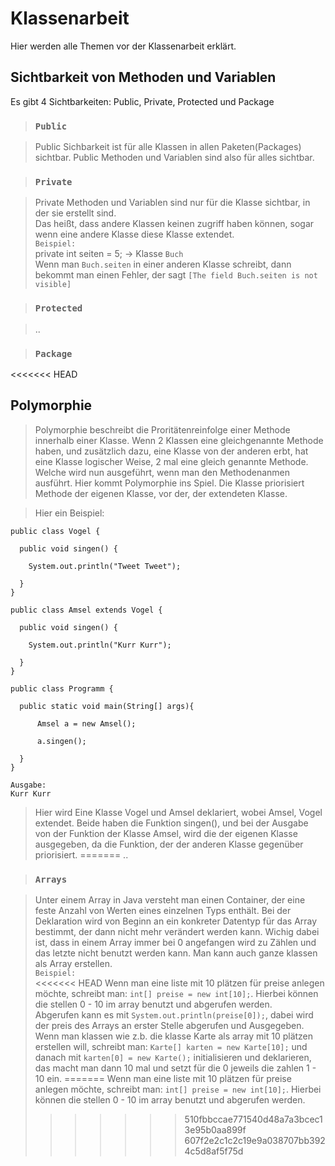 # Klassenarbeit

Hier werden alle Themen vor der Klassenarbeit erklärt.

## Sichtbarkeit von Methoden und Variablen

Es gibt 4 Sichtbarkeiten: Public, Private, Protected und Package

 > ### `Public` 

  > Public Sichbarkeit ist für alle Klassen in allen Paketen(Packages) sichtbar. Public Methoden und Variablen sind also für alles sichtbar.

 > ### `Private` 

  > Private Methoden und Variablen sind nur für die Klasse sichtbar, in der sie erstellt sind.\
  Das heißt, dass andere Klassen keinen zugriff haben können, sogar wenn eine andere Klasse diese Klasse extendet.\
   `Beispiel:`\
   private int seiten = 5; -> Klasse `Buch` \
   Wenn man `Buch.seiten` in einer anderen Klasse schreibt, dann bekommt man einen Fehler, der sagt `[The field Buch.seiten is not visible]`


 > ### `Protected` 

  > ..


 > ### `Package` 

<<<<<<< HEAD
## Polymorphie

>Polymorphie beschreibt die Proritätenreinfolge einer Methode innerhalb einer Klasse. Wenn 2 Klassen eine gleichgenannte Methode haben, und zusätzlich dazu, eine Klasse von der anderen erbt, hat eine Klasse logischer Weise, 2 mal eine gleich genannte Methode. Welche wird nun ausgeführt, wenn man den Methodenanmen ausführt. Hier kommt Polymorphie ins Spiel. Die Klasse priorisiert  Methode der eigenen Klasse, vor der, der extendeten Klasse.

>Hier ein Beispiel:

    public class Vogel {

      public void singen() {

        System.out.println("Tweet Tweet");

      }
    }

    public class Amsel extends Vogel {

      public void singen() {

        System.out.println("Kurr Kurr");

      }
    }

    public class Programm {
    
      public static void main(String[] args){
    
          Amsel a = new Amsel();
      
          a.singen();
    
      }
    }

    Ausgabe:
    Kurr Kurr

>Hier wird Eine Klasse Vogel und Amsel deklariert, wobei Amsel, Vogel extendet. Beide haben die Funktion singen(), und bei der Ausgabe von der Funktion der Klasse Amsel, wird die der eigenen Klasse ausgegeben, da die Funktion, der der anderen Klasse gegenüber priorisiert.
=======
  > ..

 > ### `Arrays`

  > Unter einem Array in Java versteht man einen Container, der eine feste Anzahl von Werten eines einzelnen Typs enthält. Bei der Deklaration wird von Beginn an ein konkreter Datentyp für das Array bestimmt, der dann nicht mehr verändert werden kann. Wichig dabei ist, dass in einem Array immer bei 0 angefangen wird zu Zählen und das letzte nicht benutzt werden kann.
  Man kann auch ganze klassen als Array erstellen.    
  `Beispiel:`\
<<<<<<< HEAD
  Wenn man eine liste mit 10 plätzen für preise anlegen möchte, schreibt man: `int[] preise = new int[10];`. Hierbei können die stellen 0 - 10 im array benutzt und abgerufen werden.\
  Abgerufen kann es mit `System.out.println(preise[0]);`, dabei wird der preis des Arrays an erster Stelle abgerufen und Ausgegeben.
  Wenn man klassen wie z.b. die klasse Karte als array mit 10 plätzen erstellen will, schreibt man: `Karte[] karten = new Karte[10];` und danach mit `karten[0] = new Karte();` initialisieren und deklarieren, das macht man dann 10 mal und setzt für die 0 jeweils die zahlen 1 - 10 ein.
=======
  Wenn man eine liste mit 10 plätzen für preise anlegen möchte, schreibt man: `int[] preise = new int[10];`. Hierbei können die stellen 0 - 10 im array benutzt und abgerufen werden.
>>>>>>> 510fbbccae771540d48a7a3bcec13e95b0aa899f
>>>>>>> 607f2e2c1c2c19e9a038707bb3924c5d8af5f75d

